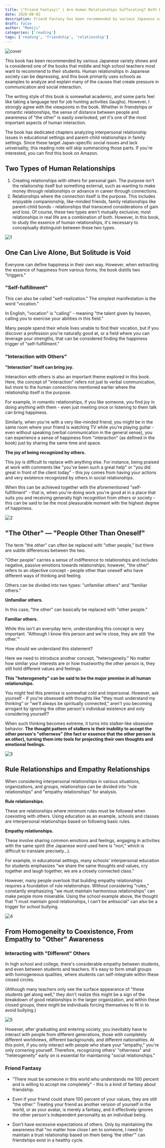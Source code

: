 ```yaml
---
title: \"Friend Fantasy\" | Are Human Relationships Suffocating? Both Happiness and Pain Come from Others
date: 2020-08-02
description: Friend Fantasy has been recommended by various Japanese variety shows and is considered one of the books that middle and high school teachers most want to recommend to their students. Human relationships in Japanese society can be depressing, and this book primarily uses schools as examples to analyze and explain many of the causes that create pressure in communication and social interaction.
draft: false
author: "Momiji"
categories: ['reading']
tags: ['reading', 'friendship', 'relationship']
---
```

![cover](/images/friend-fantasy/cover.jpeg)

This book has been recommended by various Japanese variety shows and is considered one of the books that middle and high school teachers most want to recommend to their students. Human relationships in Japanese society can be depressing, and this book primarily uses schools as examples to analyze and explain many of the causes that create pressure in communication and social interaction.

The writing style of this book is somewhat academic, and some parts feel like taking a language test for job hunting activities (laughs). However, I strongly agree with the viewpoints in the book. Whether in friendships or romantic relationships, the sense of distance between people and awareness of "the other" is easily overlooked, yet it's one of the most important aspects of human interaction.

The book has dedicated chapters analyzing interpersonal relationship issues in educational settings and parent-child relationships in family settings. Since these target Japan-specific social issues and lack universality, this reading note will skip summarizing those parts. If you're interested, you can find this book on Amazon.

## Two Types of Human Relationships

1. Creating relationships with others for personal gain. The purpose isn't the relationship itself but something external, such as wanting to make money through relationships or advance in career through connections.
2. Relationships where the connection itself is the purpose. This includes enjoyable companionship, like-minded friends, family relationships like parent-child bonds - relationships that transcend considerations of gain and loss.
Of course, these two types aren't mutually exclusive; most relationships in real life are a combination of both. However, in this book, to study the essence of human relationships, it's necessary to conceptually distinguish between these two types.

![1](/images/friend-fantasy/1.png)

## One Can Live Alone, But Solitude is Void

Everyone can define happiness in their own way. However, when extracting the essence of happiness from various forms, the book distills two "triggers."

### "Self-fulfillment"

This can also be called "self-realization." The simplest manifestation is the word "vocation."

In English, "vocation" is "calling" - meaning "the talent given by heaven, calling you to exercise your abilities in this field."

Many people spend their whole lives unable to find their vocation, but if you discover a profession you're naturally good at, or a field where you can leverage your strengths, that can be considered finding the happiness trigger of "self-fulfillment."

### "Interaction with Others"

**"Interaction" itself can bring joy.**

Interaction with others is also an important theme explored in this book. Here, the concept of "interaction" refers not just to verbal communication, but more to the human connections mentioned earlier where the relationship itself is the purpose.

For example, in romantic relationships, if you like someone, you find joy in doing anything with them - even just meeting once or listening to them talk can bring happiness.

Similarly, when you're with a very like-minded friend, you might be in the same room where your friend is watching TV while you're playing guitar - even without speaking (verbal communication in the general sense), you can experience a sense of happiness from "interaction" (as defined in the book) just by sharing the same time and space.

**The joy of being recognized by others.**

This joy is difficult to replace with anything else. For instance, being praised at work with comments like "you've been such a great help" or "you did great in front of the client today" - this joy comes from having your actions and very existence recognized by others in social relationships.

When this can be achieved together with the aforementioned "self-fulfillment" - that is, when you're doing work you're good at in a place that suits you and receiving generally high recognition from others or society - this can be said to be the most pleasurable moment with the highest degree of happiness.

![2](/images/friend-fantasy/2.png)

## "The Other" — "People Other Than Oneself"

The term "the other" can often be replaced with "other people," but there are subtle differences between the two.

"Other people" carries a sense of indifference to relationships and includes negative, passive emotions towards relationships; however, "the other" refers to an objective concept - people other than oneself who have different ways of thinking and feeling.

Others can be divided into two types: "unfamiliar others" and "familiar others."

**Unfamiliar others.**

In this case, "the other" can basically be replaced with "other people."

**Familiar others.**

While this isn't an everyday term, understanding this concept is very important. "Although I know this person and we're close, they are still 'the other.'"

How should we understand this statement?

Here we need to introduce another concept, "heterogeneity." No matter how similar your interests are or how trustworthy the other person is, they still hold different values and feelings.

**This "heterogeneity" can be said to be the major premise in all human relationships.**

You might feel this premise is somewhat cold and impersonal. However, ask yourself - if you're obsessed with thoughts like "they must understand my thinking" or "we'll always be spiritually connected," aren't you becoming arrogant by ignoring the other person's individual existence and only considering yourself?

When such thinking becomes extreme, it turns into stalker-like obsessive behavior. **The thought pattern of stalkers is their inability to accept the other person's "otherness" (the fact or essence that the other person is an other), turning them into tools for projecting their own thoughts and emotional feelings.**

![3](/images/friend-fantasy/3.png)

## Rule Relationships and Empathy Relationships

When considering interpersonal relationships in various situations, organizations, and groups, relationships can be divided into "rule relationships" and "empathy relationships" for analysis.

**Rule relationships.**

These are relationships where minimum rules must be followed when coexisting with others. Using education as an example, schools and classes are interpersonal relationships based on following basic rules.

**Empathy relationships.**

These involve sharing common emotions and feelings, engaging in activities with the same spirit (the Japanese word used here is "nori," which is difficult to translate precisely...).

For example, in educational settings, many schools' interpersonal education for students emphasizes "we share the same thoughts and values, cry together and laugh together, we are a closely connected class."

However, many people overlook that building empathy relationships requires a foundation of rule relationships. Without considering "rules," constantly emphasizing "we must maintain harmonious relationships" can make people more miserable. Using the school example above, the thought that "I must maintain good relationships, I can't be antisocial" can also be a trigger for school bullying.

![4](/images/friend-fantasy/4.jpeg)

## From Homogeneity to Coexistence, From Empathy to "Other" Awareness

### Interacting with "Different" Others

In high school and college, there's considerable empathy between students, and even between students and teachers. It's easy to form small groups with homogeneous qualities, where students can self-integrate within these closed circles.

(Although many teachers only see the surface appearance of "these students get along well," they don't realize this might be a sign of the breakdown of good relationships in the larger organization, and within these closed groups, there might be individuals forcing themselves to fit in to avoid bullying.)

![5](/images/friend-fantasy/5.jpeg)

However, after graduating and entering society, you inevitably have to interact with people from different generations, those with completely different worldviews, different backgrounds, and different nationalities. At this point, if you only interact with people who share your "empathy," you're only cornering yourself. Therefore, recognizing others' "otherness" and "heterogeneity" early on is essential for maintaining "social relationships."

### Friend Fantasy

- "There must be someone in this world who understands me 100 percent and is willing to accept me completely" - this is a kind of fantasy about friendship.

- Even if your friend could share 100 percent of your values, they are still "the other." Treating your friend as another version of yourself in the world, or as your avatar, is merely a fantasy, and it effectively ignores the other person's independent personality as an individual being.

- Don't have excessive expectations of others. Only by maintaining the awareness that "no matter how close I am to someone, I need to maintain a trust relationship based on them being 'the other'" can friendships exist in a healthy cycle.
